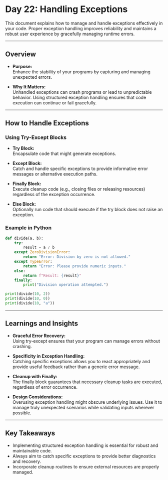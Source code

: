# Day 22: Handling Exceptions

This document explains how to manage and handle exceptions effectively in your code. Proper exception handling improves reliability and maintains a robust user experience by gracefully managing runtime errors.

---

## Overview

- **Purpose:**  
  Enhance the stability of your programs by capturing and managing unexpected errors.

- **Why It Matters:**  
  Unhandled exceptions can crash programs or lead to unpredictable behavior. Using structured exception handling ensures that code execution can continue or fail gracefully.

---

## How to Handle Exceptions

### Using Try-Except Blocks

- **Try Block:**  
  Encapsulate code that might generate exceptions.
  
- **Except Block:**  
  Catch and handle specific exceptions to provide informative error messages or alternative execution paths.
  
- **Finally Block:**  
  Execute cleanup code (e.g., closing files or releasing resources) regardless of the exception occurrence.
  
- **Else Block:**  
  Optionally run code that should execute if the try block does not raise an exception.

### Example in Python

```python
def divide(a, b):
    try:
        result = a / b
    except ZeroDivisionError:
        return "Error: Division by zero is not allowed."
    except TypeError:
        return "Error: Please provide numeric inputs."
    else:
        return f"Result: {result}"
    finally:
        print("Division operation attempted.")

print(divide(10, 2))
print(divide(10, 0))
print(divide(10, "a"))
```

---

## Learnings and Insights

- **Graceful Error Recovery:**  
  Using try-except ensures that your program can manage errors without crashing.

- **Specificity in Exception Handling:**  
  Catching specific exceptions allows you to react appropriately and provide useful feedback rather than a generic error message.

- **Cleanup with Finally:**  
  The finally block guarantees that necessary cleanup tasks are executed, regardless of error occurrence.

- **Design Considerations:**  
  Overusing exception handling might obscure underlying issues. Use it to manage truly unexpected scenarios while validating inputs wherever possible.

---

## Key Takeaways

- Implementing structured exception handling is essential for robust and maintainable code.
- Always aim to catch specific exceptions to provide better diagnostics and recovery.
- Incorporate cleanup routines to ensure external resources are properly managed.
